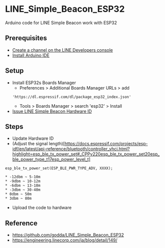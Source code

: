 # LINE_Simple_Beacon_ESP32
Arduino code for LINE Simple Beacon work with ESP32

## Prerequisites
* [Create a channel on the LINE Developers console](https://developers.line.me/en/docs/line-login/getting-started/)
* [Install Arduino IDE](https://www.arduino.cc/en/main/software)

## Setup
* Install ESP32s Boards Manager
    * Preferences > Additional Boards Manager URLs > add
    ```
    'https://dl.espressif.com/dl/package_esp32_index.json'
    ```
    * Tools > Boards Manager > search 'esp32' > Install
* [Issue LINE Simple Beacon Hardware ID](https://admin-official.line.me/beacon/register)

## Steps
* Update Hardware ID
* (Adjust the signal length)[https://docs.espressif.com/projects/esp-idf/en/latest/api-reference/bluetooth/controller_vhci.html?highlight=esp_ble_tx_power_set#_CPPv220esp_ble_tx_power_set20esp_ble_power_type_t17esp_power_level_t]
```
esp_ble_tx_power_set(ESP_BLE_PWR_TYPE_ADV, XXXX);
```
    * -12dbm ~ 5-10m
    * -9dbm ~ 10-12m
    * -6dbm ~ 13-18m
    * -3dbm ~ 30-40m
    * 0dbm ~ 50m
    * 3dbm ~ 80m
* Upload the code to hardware

## Reference
* https://github.com/godda/LINE_Simple_Beacon_ESP32
* https://engineering.linecorp.com/ja/blog/detail/149/
